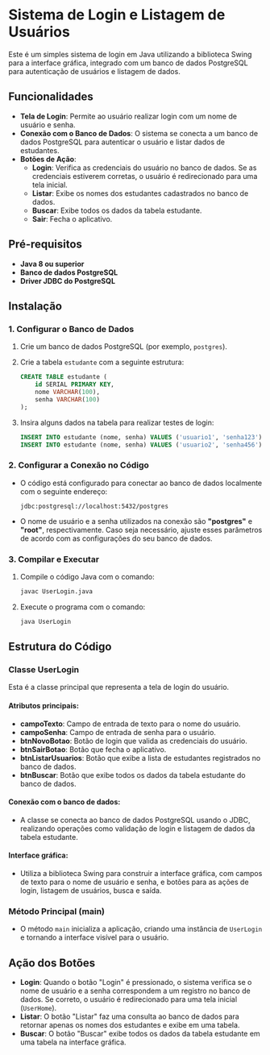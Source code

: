 # Sistema de Login e Listagem de Usuários

Este é um simples sistema de login em Java utilizando a biblioteca Swing para a interface gráfica, integrado com um banco de dados PostgreSQL para autenticação de usuários e listagem de dados.

## Funcionalidades

- **Tela de Login**: Permite ao usuário realizar login com um nome de usuário e senha.
- **Conexão com o Banco de Dados**: O sistema se conecta a um banco de dados PostgreSQL para autenticar o usuário e listar dados de estudantes.
- **Botões de Ação**:
  - **Login**: Verifica as credenciais do usuário no banco de dados. Se as credenciais estiverem corretas, o usuário é redirecionado para uma tela inicial.
  - **Listar**: Exibe os nomes dos estudantes cadastrados no banco de dados.
  - **Buscar**: Exibe todos os dados da tabela estudante.
  - **Sair**: Fecha o aplicativo.

## Pré-requisitos

- **Java 8 ou superior**
- **Banco de dados PostgreSQL**
- **Driver JDBC do PostgreSQL**

## Instalação

### 1. Configurar o Banco de Dados

1. Crie um banco de dados PostgreSQL (por exemplo, `postgres`).
2. Crie a tabela `estudante` com a seguinte estrutura:
    ```sql
    CREATE TABLE estudante (
        id SERIAL PRIMARY KEY,
        nome VARCHAR(100),
        senha VARCHAR(100)
    );
    ```

3. Insira alguns dados na tabela para realizar testes de login:
    ```sql
    INSERT INTO estudante (nome, senha) VALUES ('usuario1', 'senha123');
    INSERT INTO estudante (nome, senha) VALUES ('usuario2', 'senha456');
    ```

### 2. Configurar a Conexão no Código

- O código está configurado para conectar ao banco de dados localmente com o seguinte endereço:
    ```
    jdbc:postgresql://localhost:5432/postgres
    ```

- O nome de usuário e a senha utilizados na conexão são **"postgres"** e **"root"**, respectivamente. Caso seja necessário, ajuste esses parâmetros de acordo com as configurações do seu banco de dados.

### 3. Compilar e Executar

1. Compile o código Java com o comando:
    ```bash
    javac UserLogin.java
    ```

2. Execute o programa com o comando:
    ```bash
    java UserLogin
    ```

## Estrutura do Código

### Classe UserLogin

Esta é a classe principal que representa a tela de login do usuário.

#### Atributos principais:

- **campoTexto**: Campo de entrada de texto para o nome do usuário.
- **campoSenha**: Campo de entrada de senha para o usuário.
- **btnNovoBotao**: Botão de login que valida as credenciais do usuário.
- **btnSairBotao**: Botão que fecha o aplicativo.
- **btnListarUsuarios**: Botão que exibe a lista de estudantes registrados no banco de dados.
- **btnBuscar**: Botão que exibe todos os dados da tabela estudante do banco de dados.

#### Conexão com o banco de dados:

- A classe se conecta ao banco de dados PostgreSQL usando o JDBC, realizando operações como validação de login e listagem de dados da tabela estudante.

#### Interface gráfica:

- Utiliza a biblioteca Swing para construir a interface gráfica, com campos de texto para o nome de usuário e senha, e botões para as ações de login, listagem de usuários, busca e saída.

### Método Principal (main)

- O método `main` inicializa a aplicação, criando uma instância de `UserLogin` e tornando a interface visível para o usuário.

## Ação dos Botões

- **Login**: Quando o botão "Login" é pressionado, o sistema verifica se o nome de usuário e a senha correspondem a um registro no banco de dados. Se correto, o usuário é redirecionado para uma tela inicial (`UserHome`).
- **Listar**: O botão "Listar" faz uma consulta ao banco de dados para retornar apenas os nomes dos estudantes e exibe em uma tabela.
- **Buscar**: O botão "Buscar" exibe todos os dados da tabela estudante em uma tabela na interface gráfica.
